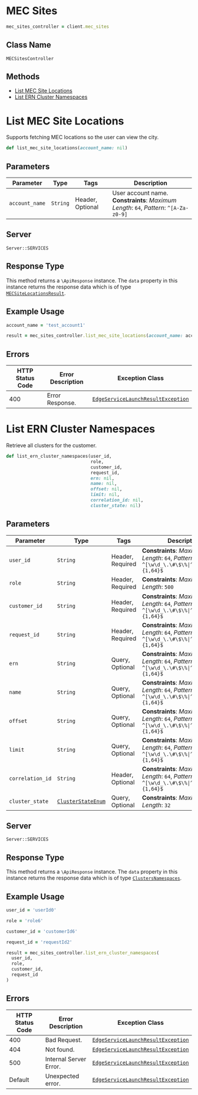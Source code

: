 # MEC Sites

```ruby
mec_sites_controller = client.mec_sites
```

## Class Name

`MECSitesController`

## Methods

* [List MEC Site Locations](../../doc/controllers/mec-sites.md#list-mec-site-locations)
* [List ERN Cluster Namespaces](../../doc/controllers/mec-sites.md#list-ern-cluster-namespaces)


# List MEC Site Locations

Supports fetching MEC locations so the user can view the city.

```ruby
def list_mec_site_locations(account_name: nil)
```

## Parameters

| Parameter | Type | Tags | Description |
|  --- | --- | --- | --- |
| `account_name` | `String` | Header, Optional | User account name.<br>**Constraints**: *Maximum Length*: `64`, *Pattern*: `^[A-Za-z0-9]` |

## Server

`Server::SERVICES`

## Response Type

This method returns a `\ApiResponse` instance. The `data` property in this instance returns the response data which is of type [`MECSiteLocationsResult`](../../doc/models/mec-site-locations-result.md).

## Example Usage

```ruby
account_name = 'test_account1'

result = mec_sites_controller.list_mec_site_locations(account_name: account_name)
```

## Errors

| HTTP Status Code | Error Description | Exception Class |
|  --- | --- | --- |
| 400 | Error Response. | [`EdgeServiceLaunchResultException`](../../doc/models/edge-service-launch-result-exception.md) |


# List ERN Cluster Namespaces

Retrieve all clusters for the customer.

```ruby
def list_ern_cluster_namespaces(user_id,
                                role,
                                customer_id,
                                request_id,
                                ern: nil,
                                name: nil,
                                offset: nil,
                                limit: nil,
                                correlation_id: nil,
                                cluster_state: nil)
```

## Parameters

| Parameter | Type | Tags | Description |
|  --- | --- | --- | --- |
| `user_id` | `String` | Header, Required | **Constraints**: *Maximum Length*: `64`, *Pattern*: `^[\w\d_\.\#\$\%\|^\&\*\@\!\-]{1,64}$` |
| `role` | `String` | Header, Required | **Constraints**: *Maximum Length*: `500` |
| `customer_id` | `String` | Header, Required | **Constraints**: *Maximum Length*: `64`, *Pattern*: `^[\w\d_\.\#\$\%\|^\&\*\@\!\-]{1,64}$` |
| `request_id` | `String` | Header, Required | **Constraints**: *Maximum Length*: `64`, *Pattern*: `^[\w\d_\.\#\$\%\|^\&\*\@\!\-]{1,64}$` |
| `ern` | `String` | Query, Optional | **Constraints**: *Maximum Length*: `64`, *Pattern*: `^[\w\d_\.\#\$\%\|^\&\*\@\!\-]{1,64}$` |
| `name` | `String` | Query, Optional | **Constraints**: *Maximum Length*: `64`, *Pattern*: `^[\w\d_\.\#\$\%\|^\&\*\@\!\-]{1,64}$` |
| `offset` | `String` | Query, Optional | **Constraints**: *Maximum Length*: `64`, *Pattern*: `^[\w\d_\.\#\$\%\|^\&\*\@\!\-]{1,64}$` |
| `limit` | `String` | Query, Optional | **Constraints**: *Maximum Length*: `64`, *Pattern*: `^[\w\d_\.\#\$\%\|^\&\*\@\!\-]{1,64}$` |
| `correlation_id` | `String` | Header, Optional | **Constraints**: *Maximum Length*: `64`, *Pattern*: `^[\w\d_\.\#\$\%\|^\&\*\@\!\-]{1,64}$` |
| `cluster_state` | [`ClusterStateEnum`](../../doc/models/cluster-state-enum.md) | Query, Optional | **Constraints**: *Maximum Length*: `32` |

## Server

`Server::SERVICES`

## Response Type

This method returns a `\ApiResponse` instance. The `data` property in this instance returns the response data which is of type [`ClustersNamespaces`](../../doc/models/clusters-namespaces.md).

## Example Usage

```ruby
user_id = 'userId0'

role = 'role6'

customer_id = 'customerId6'

request_id = 'requestId2'

result = mec_sites_controller.list_ern_cluster_namespaces(
  user_id,
  role,
  customer_id,
  request_id
)
```

## Errors

| HTTP Status Code | Error Description | Exception Class |
|  --- | --- | --- |
| 400 | Bad Request. | [`EdgeServiceLaunchResultException`](../../doc/models/edge-service-launch-result-exception.md) |
| 404 | Not found. | [`EdgeServiceLaunchResultException`](../../doc/models/edge-service-launch-result-exception.md) |
| 500 | Internal Server Error. | [`EdgeServiceLaunchResultException`](../../doc/models/edge-service-launch-result-exception.md) |
| Default | Unexpected error. | [`EdgeServiceLaunchResultException`](../../doc/models/edge-service-launch-result-exception.md) |


